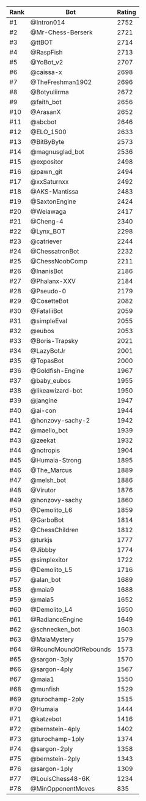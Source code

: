 Rank|Bot|Rating
---|---|---
#1|@Intron014|2752
#2|@Mr-Chess-Berserk|2721
#3|@ttBOT|2714
#4|@RaspFish|2713
#5|@YoBot_v2|2707
#6|@caissa-x|2698
#7|@TheFreshman1902|2696
#8|@Botyuliirma|2672
#9|@faith_bot|2656
#10|@ArasanX|2652
#11|@abcbot|2646
#12|@ELO_1500|2633
#13|@BitByByte|2573
#14|@magnusglad_bot|2536
#15|@expositor|2498
#16|@pawn_git|2494
#17|@xxSaturnxx|2492
#18|@AKS-Mantissa|2483
#19|@SaxtonEngine|2424
#20|@Weiawaga|2417
#21|@Cheng-4|2340
#22|@Lynx_BOT|2298
#23|@catriever|2244
#24|@ChessatronBot|2232
#25|@ChessNoobComp|2211
#26|@InanisBot|2186
#27|@Phalanx-XXV|2184
#28|@Pseudo-0|2179
#29|@CosetteBot|2082
#30|@FataliiBot|2059
#31|@simpleEval|2055
#32|@eubos|2053
#33|@Boris-Trapsky|2021
#34|@LazyBotJr|2001
#35|@TopasBot|2000
#36|@Goldfish-Engine|1967
#37|@baby_eubos|1955
#38|@likeawizard-bot|1950
#39|@jangine|1947
#40|@ai-con|1944
#41|@honzovy-sachy-2|1942
#42|@maello_bot|1939
#43|@zeekat|1932
#44|@notropis|1904
#45|@Humaia-Strong|1895
#46|@The_Marcus|1889
#47|@melsh_bot|1886
#48|@Virutor|1876
#49|@honzovy-sachy|1860
#50|@Demolito_L6|1859
#51|@GarboBot|1814
#52|@ChessChildren|1812
#53|@turkjs|1777
#54|@Jibbby|1774
#55|@simplexitor|1722
#56|@Demolito_L5|1716
#57|@alan_bot|1689
#58|@maia9|1688
#59|@maia5|1652
#60|@Demolito_L4|1650
#61|@RadianceEngine|1649
#62|@schnecken_bot|1603
#63|@MaiaMystery|1579
#64|@RoundMoundOfRebounds|1573
#65|@sargon-3ply|1570
#66|@sargon-4ply|1567
#67|@maia1|1550
#68|@munfish|1529
#69|@turochamp-2ply|1515
#70|@Humaia|1444
#71|@katzebot|1416
#72|@bernstein-4ply|1402
#73|@turochamp-1ply|1374
#74|@sargon-2ply|1358
#75|@bernstein-2ply|1343
#76|@sargon-1ply|1309
#77|@LouisChess48-6K|1234
#78|@MinOpponentMoves|835
